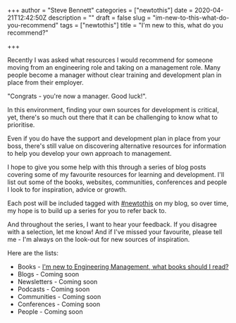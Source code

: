 +++
author = "Steve Bennett"
categories = ["newtothis"]
date = 2020-04-21T12:42:50Z
description = ""
draft = false
slug = "im-new-to-this-what-do-you-recommend"
tags = ["newtothis"]
title = "I'm new to this, what do you recommend?"

+++

Recently I was asked what resources I would recommend for someone moving from an engineering role and taking on a management role. Many people become a manager without clear training and development plan in place from their employer.

"Congrats - you're now a manager. Good luck!".

In this environment, finding your own sources for development is critical, yet, there's so much out there that it can be challenging to know what to prioritise.

Even if you do have the support and development plan in place from your boss, there's still value on discovering alternative resources for information to help you develop your own approach to management.

I hope to give you some help with this through a series of blog posts covering some of my favourite resources for learning and development. I'll list out some of the books, websites, communities, conferences and people I look to for inspiration, advice or growth.&nbsp;

Each post will be included tagged with [#newtothis](https://stevebennett.co/tag/newtothis/) on my blog, so over time, my hope is to build up a series for you to refer back to.

And throughout the series, I want to hear your feedback. If you disagree with a selection, let me know! And if I've missed your favourite, please tell me - I'm always on the look-out for new sources of inspiration.

Here are the lists:

- Books - [I'm new to Engineering Management, what books should I read?](https://stevebennett.co/2020/04/22/im-new-to-engineering-management-what-books-should-i-read/)
- Blogs - Coming soon
- Newsletters - Coming soon
- Podcasts - Coming soon
- Communities - Coming soon
- Conferences - Coming soon
- People - Coming soon



